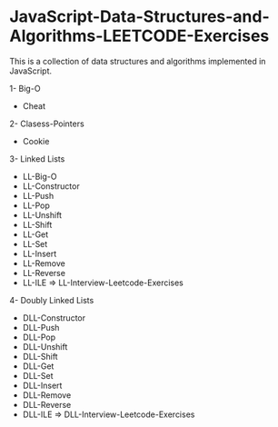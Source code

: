 ﻿# JavaScript-Data-Structures-and-Algorithms-LEETCODE-Exercises
This is a collection of data structures and algorithms implemented in JavaScript.
 
1- Big-O
   * Cheat

2- Clasess-Pointers 
   * Cookie
   
3- Linked Lists
   * LL-Big-O
   * LL-Constructor
   * LL-Push
   * LL-Pop
   * LL-Unshift
   * LL-Shift
   * LL-Get
   * LL-Set
   * LL-Insert
   * LL-Remove
   * LL-Reverse
   * LL-ILE => LL-Interview-Leetcode-Exercises

4- Doubly Linked Lists
   * DLL-Constructor
   * DLL-Push
   * DLL-Pop
   * DLL-Unshift
   * DLL-Shift
   * DLL-Get
   * DLL-Set
   * DLL-Insert
   * DLL-Remove
   * DLL-Reverse
   * DLL-ILE => DLL-Interview-Leetcode-Exercises